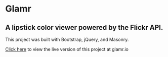 # Glamr

## A lipstick color viewer powered by the Flickr API.

This project was built with Bootstrap, jQuery, and Masonry.

[Click here](http://wwww.glamr.io) to view the live version of this project at glamr.io
